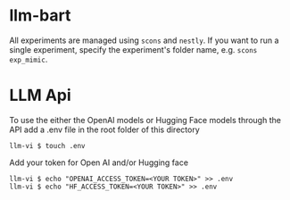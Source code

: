 # llm-bart

All experiments are managed using `scons` and `nestly`.
If you want to run a single experiment, specify the experiment's folder name, e.g. `scons exp_mimic`.

# LLM Api
To use the either the OpenAI models or Hugging Face models through the API add a .env file in the root folder of this directory

```
llm-vi $ touch .env
```

Add your token for Open AI and/or Hugging face
```
llm-vi $ echo "OPENAI_ACCESS_TOKEN=<YOUR TOKEN>" >> .env
llm-vi $ echo "HF_ACCESS_TOKEN=<YOUR TOKEN>" >> .env
```

